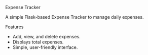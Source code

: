 Expense Tracker

A simple Flask-based Expense Tracker to manage daily expenses.

Features
- Add, view, and delete expenses.
- Displays total expenses.
- Simple, user-friendly interface.
